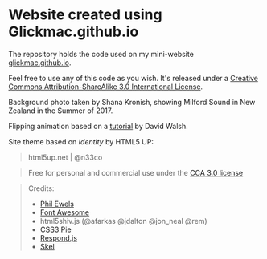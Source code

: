 # Website created using Glickmac.github.io

The repository holds the code used on my mini-website  
[glickmac.github.io](http://glickmac.github.io).

Feel free to use any of this code as you wish.
It's released under a [Creative Commons Attribution-ShareAlike 3.0 International License](http://creativecommons.org/licenses/by/3.0/).

Background photo taken by Shana Kronish, showing Milford Sound in New Zealand in the Summer of 2017. 

Flipping animation based on a [tutorial](https://davidwalsh.name/css-flip)
by David Walsh.

Site theme based on _Identity_ by HTML5 UP: 
> html5up.net | @n33co
 
> Free for personal and commercial use under the
> [CCA 3.0 license](http://html5up.net/license)

> Credits:
>* [Phil Ewels](http://phil.ewels.co.uk)
>* [Font Awesome](http://fortawesome.github.com/Font-Awesome)
>* html5shiv.js (@afarkas @jdalton @jon_neal @rem)
>* [CSS3 Pie](http://css3pie.com)
>* [Respond.js](http://j.mp/respondjs)
>* [Skel](http://skel.io)
